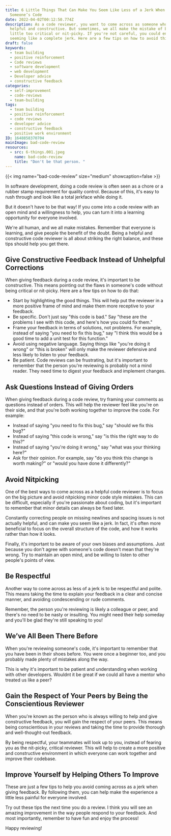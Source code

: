 ```yaml
---
title: 6 Little Things That Can Make You Seem Like Less of a Jerk When Reviewing
  Someone’s Code
date: 2022-04-02T00:12:50.774Z
description: As a code reviewer, you want to come across as someone who is
  helpful and constructive. But sometimes, we all make the mistake of being a
  little too critical or nit-picky. If you're not careful, you could end up
  seeming like a complete jerk. Here are a few tips on how to avoid this.
draft: false
keywords:
  - team building
  - positive reinforcement
  - Code reviews
  - software development
  - web development
  - Developer advice
  - constructive feedback
categories:
  - self-improvement
  - code-reviews
  - team-building
tags:
  - team building
  - positive reinforcement
  - code reviews
  - developer advice
  - constructive feedback
  - positive work environment
ID: 1648858370704
mainImage: bad-code-review
resources:
  - src: 6-things.001.jpeg
    name: bad-code-review
    title: "Don't be that person. "
---
```


{{< img name="bad-code-review" size="medium" showcaption=false >}}

In software development, doing a code review is often seen as a chore or a rubber stamp requirement for quality control. Because of this, it's easy to rush through and look like a total jerkface while doing it.

But it doesn't have to be that way! If you come into a code review with an open mind and a willingness to help, you can turn it into a learning opportunity for everyone involved.

We're all human, and we all make mistakes. Remember that everyone is learning, and give people the benefit of the doubt. Being a helpful and constructive code reviewer is all about striking the right balance, and these tips should help you get there.

## Give Constructive Feedback Instead of Unhelpful Corrections

When giving feedback during a code review, it's important to be constructive. This means pointing out the flaws in someone's code without being critical or nit-picky. Here are a few tips on how to do that:

- Start by highlighting the good things. This will help put the reviewer in a more positive frame of mind and make them more receptive to your feedback.
- Be specific. Don't just say "this code is bad." Say "these are the problems I see with this code, and here's how you could fix them."
- Frame your feedback in terms of solutions, not problems. For example, instead of saying "you need to fix this bug," say "I think this would be a good time to add a unit test for this function."
- Avoid using negative language. Saying things like "you're doing it wrong" or "this is broken" will only make the reviewer defensive and less likely to listen to your feedback.
- Be patient. Code reviews can be frustrating, but it's important to remember that the person you're reviewing is probably not a mind reader. They need time to digest your feedback and implement changes.

## Ask Questions Instead of Giving Orders

When giving feedback during a code review, try framing your comments as questions instead of orders. This will help the reviewer feel like you're on their side, and that you're both working together to improve the code. For example:

- Instead of saying "you need to fix this bug," say "should we fix this bug?"
- Instead of saying "this code is wrong," say "is this the right way to do this?"
- Instead of saying "you're doing it wrong," say "what was your thinking here?"
- Ask for their opinion. For example, say "do you think this change is worth making?" or "would you have done it differently?"

## Avoid Nitpicking

One of the best ways to come across as a helpful code reviewer is to focus on the big picture and avoid nitpicking minor code style mistakes. This can be difficult, especially if you're passionate about coding, but it's important to remember that minor details can always be fixed later.

Constantly correcting people on missing newlines and spacing issues is not actually helpful, and can make you seem like a jerk. In fact, it's often more beneficial to focus on the overall structure of the code, and how it works rather than how it looks.

Finally, it's important to be aware of your own biases and assumptions. Just because you don't agree with someone's code doesn't mean that they're wrong. Try to maintain an open mind, and be willing to listen to other people's points of view.

## Be Respectful

Another way to come across as less of a jerk is to be respectful and polite. This means taking the time to explain your feedback in a clear and concise manner, and avoiding condescending or rude comments.

Remember, the person you're reviewing is likely a colleague or peer, and there's no need to be nasty or insulting. You might need their help someday and you'll be glad they're still speaking to you!

## We’ve All Been There Before

When you're reviewing someone's code, it's important to remember that you have been in their shoes before. You were once a beginner too, and you probably made plenty of mistakes along the way.

This is why it's important to be patient and understanding when working with other developers. Wouldnt it be great if we could all have a mentor who treated us like a peer?

## Gain the Respect of Your Peers by Being the Conscientious Reviewer

When you're known as the person who is always willing to help and give constructive feedback, you will gain the respect of your peers. This means being conscientious in your reviews and taking the time to provide thorough and well-thought-out feedback.

By being respectful, your teammates will look up to you, instead of fearing you as the nit-picky, critical reviewer. This will help to create a more positive and constructive environment in which everyone can work together and improve their codebase.

## Improve Yourself by Helping Others To Improve

These are just a few tips to help you avoid coming across as a jerk when giving feedback. By following them, you can help make the experience a little less painful for everyone involved.

Try out these tips the next time you do a review. I think you will see an amazing improvement in the way people respond to your feedback. And most importantly, remember to have fun and enjoy the process!

Happy reviewing!
